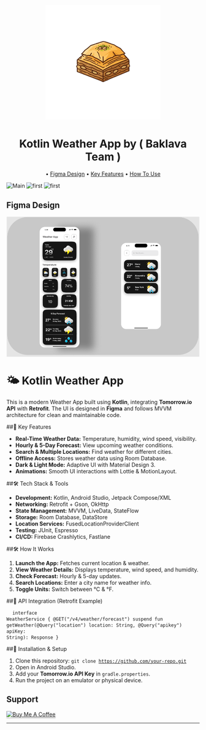 
<h1 align="center">
  <br>
 <img src="app/src/main/res/drawable/baklava_team.png" alt="Baklava" width="300" ></img>
</h1>
<h1 align="center">
 Kotlin Weather App by ( Baklava Team )
</h1>
<p align="center">
   • <a href="#figma-design">Figma Design</a>
   • <a href="#📌key-features">Key Features</a>
   • <a href="#how-to-use">How To Use</a>
  </p>

 <img src="Screenshot 2025-03-02 185413.png" alt="Main" width="200" ></img>
  <img src="Screenshot 2025-03-02 185434.png" alt="first" width="200" ></img>
    <img src="Screenshot 2025-03-12 220851.png" alt="first" width="200" ></img>

## Figma Design 

 <img src="app/src/main/res/drawable/Screenshot 2025-03-20 233120.png" alt="first" ></img>


  <h1>🌤 Kotlin Weather App</h1>
    <p>This is a modern Weather App built using <strong>Kotlin</strong>, integrating <strong>Tomorrow.io API</strong> with <strong>Retrofit</strong>. The UI is designed in <strong>Figma</strong> and follows MVVM architecture for clean and maintainable code.</p>
    
  ##📌 Key Features
    <ul>
        <li><strong>Real-Time Weather Data:</strong> Temperature, humidity, wind speed, visibility.</li>
        <li><strong>Hourly & 5-Day Forecast:</strong> View upcoming weather conditions.</li>
        <li><strong>Search & Multiple Locations:</strong> Find weather for different cities.</li>
        <li><strong>Offline Access:</strong> Stores weather data using Room Database.</li>
        <li><strong>Dark & Light Mode:</strong> Adaptive UI with Material Design 3.</li>
        <li><strong>Animations:</strong> Smooth UI interactions with Lottie & MotionLayout.</li>
    </ul>
    
 ##🛠 Tech Stack & Tools
    <ul>
        <li><strong>Development:</strong> Kotlin, Android Studio, Jetpack Compose/XML</li>
        <li><strong>Networking:</strong> Retrofit + Gson, OkHttp</li>
        <li><strong>State Management:</strong> MVVM, LiveData, StateFlow</li>
        <li><strong>Storage:</strong> Room Database, DataStore</li>
        <li><strong>Location Services:</strong> FusedLocationProviderClient</li>
        <li><strong>Testing:</strong> JUnit, Espresso</li>
        <li><strong>CI/CD:</strong> Firebase Crashlytics, Fastlane</li>
    </ul>
    
   ##🛠 How It Works
    <ol>
        <li><strong>Launch the App:</strong> Fetches current location & weather.</li>
        <li><strong>View Weather Details:</strong> Displays temperature, wind speed, and humidity.</li>
        <li><strong>Check Forecast:</strong> Hourly & 5-day updates.</li>
        <li><strong>Search Locations:</strong> Enter a city name for weather info.</li>
        <li><strong>Toggle Units:</strong> Switch between °C & °F.</li>
    </ol>
    
 ##📂 API Integration (Retrofit Example)
    <pre>
<code>
interface WeatherService {
    @GET("/v4/weather/forecast")
    suspend fun getWeather(@Query("location") location: String, @Query("apikey") apiKey: String): Response<WeatherResponse>
}
    </code>
    </pre>
    
 ##🚀 Installation & Setup
    <ol>
        <li>Clone this repository: <code>git clone https://github.com/your-repo.git</code></li>
        <li>Open in Android Studio.</li>
        <li>Add your <strong>Tomorrow.io API Key</strong> in <code>gradle.properties</code>.</li>
        <li>Run the project on an emulator or physical device.</li>
    </ol>


## Support

<a href="https://buymeacoffee.com/mohamedmkaj" target="_blank"><img src="https://www.buymeacoffee.com/assets/img/custom_images/purple_img.png" alt="Buy Me A Coffee" style="height: 41px !important;width: 174px !important;box-shadow: 0px 3px 2px 0px rgba(190, 190, 190, 0.5) !important;-webkit-box-shadow: 0px 3px 2px 0px rgba(190, 190, 190, 0.5) !important;" ></a>


---
